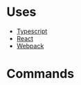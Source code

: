 Uses
====

* [Typescript](https://www.typescriptlang.org/)
* [React](https://facebook.github.io/react/)
* [Webpack](https://webpack.github.io/)

Commands
========
